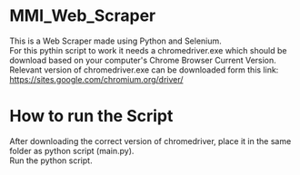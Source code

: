 # MMI_Web_Scraper

This is a Web Scraper made using Python and Selenium. <br>
For this pythin script to work it needs a chromedriver.exe which should be download based on your computer's Chrome Browser Current Version. <br>
Relevant version of chromedriver.exe can be downloaded form this link: https://sites.google.com/chromium.org/driver/

<h1>How to run the Script</h1>
After downloading the correct version of chromedriver, place it in the same folder as python script (main.py). <br>
Run the python script.
